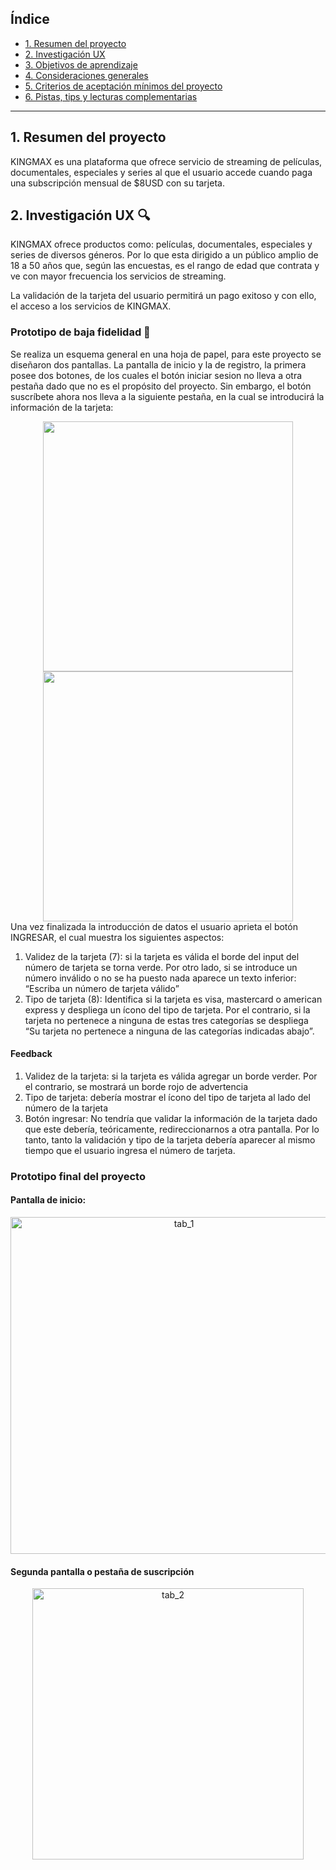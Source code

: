## Índice

* [1. Resumen del proyecto](#1-Resumen-del-proyecto)
* [2. Investigación UX](#2-Investigación-UX)
* [3. Objetivos de aprendizaje](#3-objetivos-de-aprendizaje)
* [4. Consideraciones generales](#4-consideraciones-generales)
* [5. Criterios de aceptación mínimos del proyecto](#5-criterios-de-aceptación-mínimos-del-proyecto)
* [6. Pistas, tips y lecturas complementarias](#6-pistas-tips-y-lecturas-complementarias)

***

## 1. Resumen del proyecto

KINGMAX es una plataforma que ofrece servicio de streaming de películas, documentales, especiales y series al que el usuario accede cuando paga una subscripción mensual de $8USD con su tarjeta.

## 2. Investigación UX 🔍
KINGMAX ofrece productos como: películas, documentales, especiales y series de diversos géneros. Por lo que esta dirigido a un público amplio de 18 a 50 años que, según las encuestas, es el rango de edad que contrata y ve con mayor frecuencia los servicios de streaming.

La validación de la tarjeta del usuario permitirá un pago exitoso y con ello, el acceso a los servicios de KINGMAX.

### Prototipo de baja fidelidad 📄
Se realiza un esquema general en una hoja de papel, para este proyecto se diseñaron dos pantallas. La pantalla de inicio y la de registro, la primera posee dos botones, de los cuales el botón iniciar sesion no lleva a otra pestaña dado que no es el propósito del proyecto. Sin embargo, el botón suscríbete ahora nos lleva a la siguiente pestaña, en la cual se introducirá la información de la tarjeta:
<div align="center">
<img src="https://github.com/fifete/Card-validation/blob/main/img-Readme/pesta%C3%B1a1.jpg" width="400" >
</div>
<div align="center">
<img src="https://github.com/fifete/Card-validation/blob/main/img-Readme/pesta%C3%B1a2.jpg" width="400" >
</div>
Una vez finalizada la introducción de datos el usuario aprieta el botón INGRESAR, el cual muestra los siguientes aspectos:

1. Validez de la tarjeta (7): si la tarjeta es válida el borde del input del número de tarjeta se torna verde. Por otro lado, si se introduce un número inválido o no se ha puesto nada aparece un texto inferior: “Escriba un número de tarjeta válido”
2. Tipo de tarjeta (8): Identifica si la tarjeta es visa, mastercard o american express y despliega un ícono del tipo de tarjeta. Por el contrario, si la tarjeta no pertenece a ninguna de estas tres categorías se despliega “Su tarjeta no pertenece a ninguna de las categorías indicadas abajo”.

#### Feedback
1. Validez de la tarjeta: si la tarjeta es válida agregar un borde verder. Por el contrario, se mostrará un borde rojo de advertencia
2. Tipo de tarjeta: debería mostrar el ícono del tipo de tarjeta al lado del número de la tarjeta
3. Botón ingresar: No tendría que validar la información de la tarjeta dado que este debería, teóricamente, redireccionarnos a otra pantalla. Por lo tanto, tanto la validación y tipo de la tarjeta debería aparecer al mismo tiempo que el usuario ingresa el número de tarjeta.

### Prototipo final del proyecto

  #### Pantalla de inicio:
  
  <div align="center">
    <img width="539" alt="tab_1" src="https://user-images.githubusercontent.com/103393649/171667201-496e1911-885f-49a8-90f7-18823d6fec89.png">
  </div>

  #### Segunda pantalla o pestaña de suscripción
  <div align="center">
    <img width="434" alt="tab_2" src="https://user-images.githubusercontent.com/103393649/171675417-1824d955-341d-4356-91cc-0e7295feae6c.png">
  </div>
  
